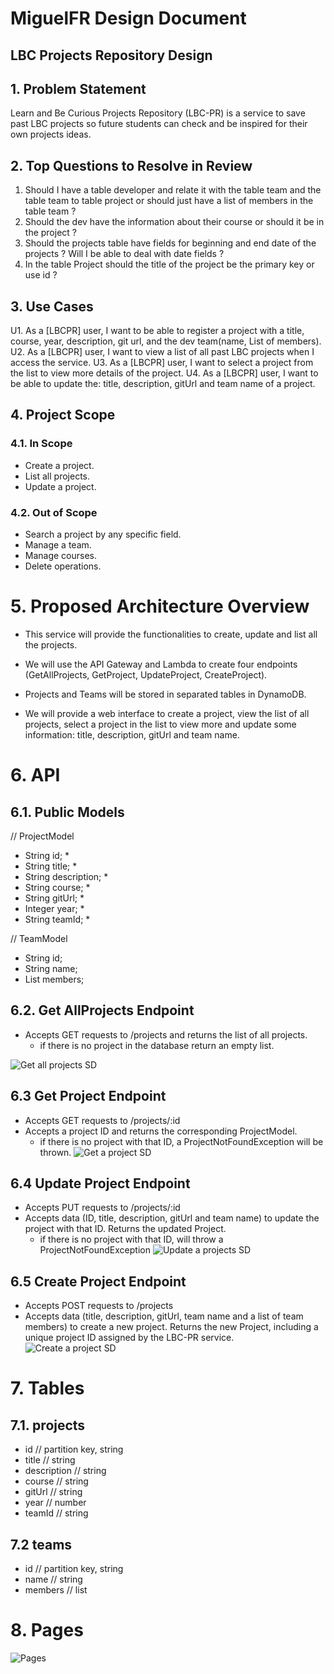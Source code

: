 # MiguelFR Design Document

## LBC Projects Repository Design

## 1. Problem Statement

Learn and Be Curious Projects Repository (LBC-PR) is a service to save past LBC projects so future students
can check and be inspired for their own projects ideas. 


## 2. Top Questions to Resolve in Review

1. Should I have a table developer and relate it with the table team and the table team to table project or should just
have a list of members in the table team ?  
2. Should the dev have the information about their course or should it be in the project ?  
3. Should the projects table have fields for beginning and end date of the projects ? Will I be able to deal with date fields ?
4. In the table Project should the title of the project be the primary key or use id ?

## 3. Use Cases

U1. As a [LBCPR] user, I want to be able to register a project with a title, course, year, description, git url,
and the dev team(name, List of members).
U2. As a [LBCPR] user, I want to view a list of all past LBC projects when I access the service.
U3. As a [LBCPR] user, I want to select a project from the list to view more details of the project.
U4. As a [LBCPR] user, I want to be able to update the: title, description, gitUrl and team name of a project.


## 4. Project Scope

### 4.1. In Scope

* Create a project.
* List all projects.
* Update a project.

### 4.2. Out of Scope

* Search a project by any specific field.
* Manage a team.
* Manage courses.
* Delete operations.

# 5. Proposed Architecture Overview

* This service will provide the functionalities to create, update and list all the projects.

* We will use the API Gateway and Lambda to create four endpoints (GetAllProjects, GetProject, UpdateProject, CreateProject).

* Projects and Teams will be stored in separated tables in DynamoDB.

* We will provide a web interface to create a project, view the list of all
projects, select a project in the list to view more and update some information: title, description, gitUrl and team name. 

# 6. API

## 6.1. Public Models

// ProjectModel

* String id; *
* String title; *
* String description; *
* String course; *
* String gitUrl; *
* Integer year; *
* String teamId; *

// TeamModel

* String id;
* String name;
* List<String> members;


## 6.2. Get AllProjects Endpoint

* Accepts GET requests to /projects and returns the list of all projects.
    * if there is no project in the database return an empty list.
    
![Get all projects SD](images/getAllProjectsSD.png)

## 6.3 Get Project Endpoint

* Accepts GET requests to /projects/:id
* Accepts a project ID and returns the corresponding ProjectModel.
    * if there is no project with that ID, a ProjectNotFoundException will be thrown.
![Get a project SD](images/getProjectSD.png)

## 6.4 Update Project Endpoint

* Accepts PUT requests to /projects/:id
* Accepts data (ID, title, description, gitUrl and team name) to update the project with that ID. 
Returns the updated Project.
    * if there is no project with that ID, will throw a ProjectNotFoundException
![Update a projects SD](images/updateProjectSD.png)

## 6.5 Create Project Endpoint

* Accepts POST requests to /projects
* Accepts data (title, description, gitUrl, team name and a list of team members) to create a new project.
  Returns the new Project, including a unique project ID assigned by the LBC-PR service.
![Create a project SD](images/createProjectSD.png)

# 7. Tables

## 7.1. projects
* id          // partition key, string
* title       // string
* description // string
* course      // string 
* gitUrl      // string
* year        // number
* teamId      // string

## 7.2 teams
* id      // partition key, string
* name    // string
* members // list

# 8. Pages

![Pages](images/pages.png)
